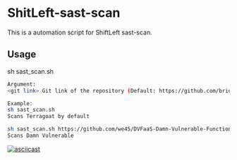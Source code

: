 # ShitLeft-sast-scan
This is a automation script for ShiftLeft sast-scan.

## Usage
sh sast_scan.sh
```bash
Argument:
<git link> Git link of the repository (Default: https://github.com/bridgecrewio/terragoat.git)

Example:
sh sast_scan.sh
Scans Terragoat by default

sh sast_scan.sh https://github.com/we45/DVFaaS-Damn-Vulnerable-Functions-as-a-Service.git
Scans Damn Vulnerable
```

[![asciicast](https://asciinema.org/a/523073.svg)](https://asciinema.org/a/523073?autoplay=1&loop=1&idleTimeLimit=1)
